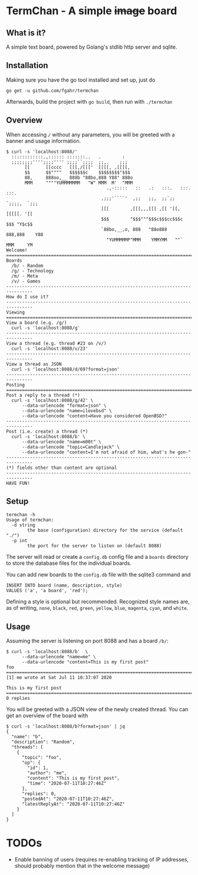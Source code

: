 # TermChan - A simple ~~image~~ board

## What is it?

A simple text board, powered by Golang's stdlib http server and sqlite.

## Installation

Making sure you have the go tool installed and set up, just do

```
go get -u github.com/fgahr/termchan
```

Afterwards, build the project with `go build`, then run with `./termchan`

## Overview

When accessing `/` without any parameters, you will be greeted with a banner and
usage information.

```
$ curl -s 'localhost:8088/'
  ::::::::::::.,:::::: :::::::..   .        :
  ;;;;;;;;'''';;;;'''' ;;;;``;;;;  ;;,.    ;;;
       [[      [[cccc   [[[,/[[['  [[[[, ,[[[[,
       $$      $$""""   $$$$$$c    $$$$$$$$"$$$
       88,     888oo,__ 888b "88bo,888 Y88" 888o
       MMM     """"YUMMMMMMM   "W" MMM  M'  "MMM
                                      .,-:::::   ::   .:   :::.   :::.    :::.
                                    ,;;;'````'  ,;;   ;;,  ;;`;;  `;;;;,  `;;;
                                    [[[        ,[[[,,,[[[ ,[[ '[[,  [[[[[. '[[
                                    $$$        "$$$"""$$$c$$$cc$$$c $$$ "Y$c$$
                                    `88bo,__,o, 888   "88o888   888,888    Y88
                                      "YUMMMMMP"MMM    YMMYMM   ""` MMM     YM
Welcome!
================================================================================
Boards
  /b/ - Random
  /g/ - Technology
  /m/ - Meta
  /v/ - Games
--------------------------------------------------------------------------------
How do I use it?
--------------------------------------------------------------------------------
Viewing
================================================================================
View a board (e.g. /g/)
  curl -s 'localhost:8088/g'
--------------------------------------------------------------------------------
View a thread (e.g. thread #23 on /v/)
  curl -s 'localhost:8088/v/23'
--------------------------------------------------------------------------------
View a thread as JSON
  curl -s 'localhost:8088/d/69?format=json'
--------------------------------------------------------------------------------
Posting
================================================================================
Post a reply to a thread (*)
  curl -s 'localhost:8088/g/42' \
      --data-urlencode "format=json" \
      --data-urlencode "name=ilovebsd" \
      --data-urlencode "content=Have you considered OpenBSD?"
--------------------------------------------------------------------------------
Post (i.e. create) a thread (*)
  curl -s 'localhost:8088/b' \
      --data-urlencode "name=m00t" \
      --data-urlencode "topic=Candlejack" \
      --data-urlencode "content=I'm not afraid of him, what's he gon-"
--------------------------------------------------------------------------------
(*) fields other than content are optional
--------------------------------------------------------------------------------
HAVE FUN!
```

## Setup

```
termchan -h
Usage of termchan:
  -d string
    	the base (configuration) directory for the service (default "./")
  -p int
    	the port for the server to listen on (default 8088)
```
The server will read or create a `config.db` config file and a `boards`
directory to store the database files for the individual boards.

You can add new boards to the `config.db` file with the sqlite3 command and
```
INSERT INTO board (name, description, style)
VALUES ('a', 'a board', 'red');
```
Defining a style is optional but recommended. Recognized style names are, as
of writing, `none`, `black`, `red`, `green`, `yellow`, `blue`, `magenta`,
`cyan`, and `white`.

## Usage

Assuming the server is listening on port 8088 and has a board `/b/`:

```
$ curl -s 'localhost:8088/b'  \
      --data-urlencode "name=me" \
      --data-urlencode "content=This is my first post"
foo
================================================================================
[1] me wrote at Sat Jul 11 10:37:07 2020

This is my first post
================================================================================
0 replies
```

You will be greeted with a JSON view of the newly created thread. You can get an
overview of the board with

```
$ curl -s 'localhost:8088/b?format=json' | jq
{
  "name": "b",
  "description": "Random",
  "threads": [
    {
      "topic": "foo",
      "op": {
        "id": 1,
        "author": "me",
        "content": "This is my first post",
        "time": "2020-07-11T10:27:46Z"
      },
      "replies": 0,
      "postedAt": "2020-07-11T10:27:46Z",
      "latestReplyAt": "2020-07-11T10:27:46Z"
    }
  ]
}
```

# TODOs

- Enable banning of users (requires re-enabling tracking of IP addresses, should
  probably mention that in the welcome message)
